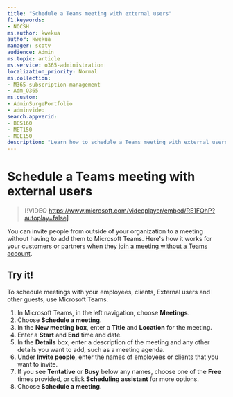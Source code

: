 ```yaml
---
title: "Schedule a Teams meeting with external users"
f1.keywords:
- NOCSH
ms.author: kwekua
author: kwekua
manager: scotv
audience: Admin
ms.topic: article
ms.service: o365-administration
localization_priority: Normal
ms.collection: 
- M365-subscription-management 
- Adm_O365
ms.custom: 
- AdminSurgePortfolio
- adminvideo
search.appverid:
- BCS160
- MET150
- MOE150
description: "Learn how to schedule a Teams meeting with external users."
---
```


# Schedule a Teams meeting with external users

> [!VIDEO https://www.microsoft.com/videoplayer/embed/RE1FOhP?autoplay=false]

You can invite people from outside of your organization to a meeting without having to add them to Microsoft Teams. Here's how it works for your customers or partners when they [join a meeting without a Teams account](https://support.microsoft.com/office/c6efc38f-4e03-4e79-b28f-e65a4c039508).

## Try it!

To schedule meetings with your employees, clients, External users and other guests, use Microsoft Teams. 

1. In Microsoft Teams, in the left navigation, choose **Meetings**.
2. Choose **Schedule a meeting**.
3. In the **New meeting box**, enter a **Title** and **Location** for the meeting.
4. Enter a **Start** and **End** time and date.
5. In the **Details** box, enter a description of the meeting and any other details you want to add, such as a meeting agenda.
6. Under **Invite people**, enter the names of employees or clients that you want to invite.
7. If you see **Tentative** or **Busy** below any names, choose one of the **Free** times provided, or click **Scheduling assistant** for more options.
8. Choose **Schedule a meeting**.
